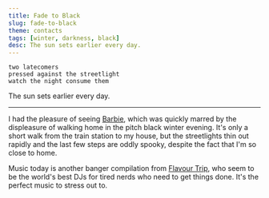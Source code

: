 ```yaml
---
title: Fade to Black
slug: fade-to-black
theme: contacts
tags: [winter, darkness, black]
desc: The sun sets earlier every day.
---
```


```
two latecomers
pressed against the streetlight
watch the night consume them
```

The sun sets earlier every day.

<!--more-->

---

I had the pleasure of seeing [Barbie][1], which was quickly marred by the displeasure of walking home in the pitch black winter evening.
It's only a short walk from the train station to my house, but the streetlights thin out rapidly and the last few steps are oddly spooky, despite the fact that I'm so close to home.

Music today is another banger compilation from [Flavour Trip][2], who seem to be the world's best DJs for tired nerds who need to get things done.
It's the perfect music to stress out to.

[1]: https://youtu.be/pBk4NYhWNMM
[2]: https://youtu.be/bXpiXEV-XNo
